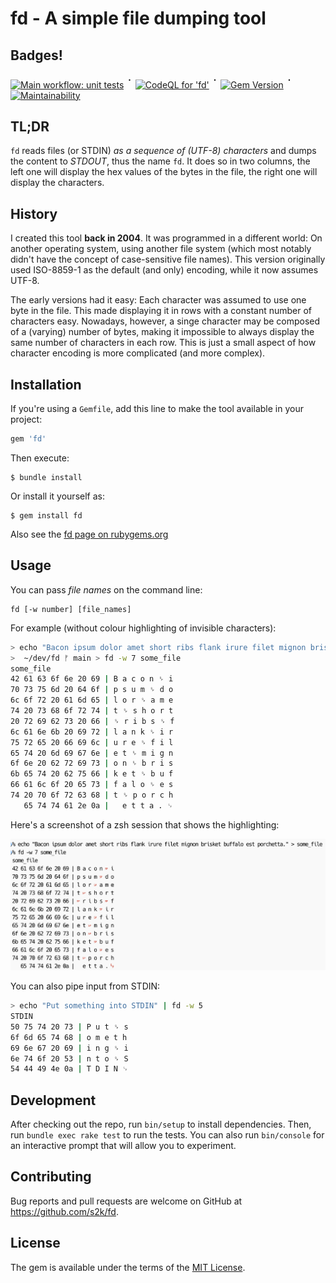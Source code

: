 # fd - A simple file dumping tool

## Badges!

[![Main workflow: unit tests](https://github.com/s2k/fd/actions/workflows/main.yml/badge.svg)](https://github.com/s2k/fd/actions) <sup style="font-size:125%;">᛫</sup> [![CodeQL for 'fd'](https://github.com/s2k/fd/actions/workflows/codeql-analysis.yml/badge.svg)](https://github.com/s2k/fd/actions/workflows/codeql-analysis.yml) <sup style="font-size:125%;">᛫</sup> [![Gem Version](https://badge.fury.io/rb/fd.svg)](https://badge.fury.io/rb/fd) <sup style="font-size:125%;">᛫</sup> [![Maintainability](https://api.codeclimate.com/v1/badges/a85527d101c9ed8f581b/maintainability)](https://codeclimate.com/github/s2k/fd/maintainability)

## TL;DR

`fd` reads files (or STDIN) _as a sequence of (UTF-8) characters_ and dumps the content to _STDOUT_, thus the name `fd`. It does so in two columns, the left one will display the hex values of the bytes in the file, the right one will display the characters.

## History
 
I created this tool **back in 2004**. It was programmed in a different world: On another operating system, using another file system (which most notably didn't have the concept of case-sensitive file names). This version originally used ISO-8859-1 as the default (and only) encoding, while it now assumes UTF-8.

The early versions had it easy: Each character was assumed to use one byte in the file. This made displaying it in rows with a constant number of characters easy. Nowadays, however, a singe character may be composed of a (varying) number of bytes, making it impossible to always display the same number of characters in each row.
This is just a small aspect of how character encoding is more complicated (and more complex).


## Installation

If you're using a `Gemfile`, add this line to make the tool available in your project:

```ruby
gem 'fd'
```

Then execute:

    $ bundle install

Or install it yourself as:

    $ gem install fd

Also see the [fd page on rubygems.org](https://rubygems.org/gems/fd)

## Usage

You can pass _file names_ on the command line:

```
fd [-w number] [file_names]
```

For example (without colour highlighting of invisible characters):

```bash
> echo "Bacon ipsum dolor amet short ribs flank irure filet mignon brisket buffalo est porchetta." > some_file
>  ~/dev/fd ᚠ main > fd -w 7 some_file
some_file
42 61 63 6f 6e 20 69 | B a c o n ␠ i
70 73 75 6d 20 64 6f | p s u m ␠ d o
6c 6f 72 20 61 6d 65 | l o r ␠ a m e
74 20 73 68 6f 72 74 | t ␠ s h o r t
20 72 69 62 73 20 66 | ␠ r i b s ␠ f
6c 61 6e 6b 20 69 72 | l a n k ␠ i r
75 72 65 20 66 69 6c | u r e ␠ f i l
65 74 20 6d 69 67 6e | e t ␠ m i g n
6f 6e 20 62 72 69 73 | o n ␠ b r i s
6b 65 74 20 62 75 66 | k e t ␠ b u f
66 61 6c 6f 20 65 73 | f a l o ␠ e s
74 20 70 6f 72 63 68 | t ␠ p o r c h
   65 74 74 61 2e 0a |   e t t a . ␊
```

Here's a screenshot of a zsh session that shows the highlighting:

![](images/usage_example.png)

You can also pipe input from STDIN:

```bash
> echo "Put something into STDIN" | fd -w 5
STDIN
50 75 74 20 73 | P u t ␠ s
6f 6d 65 74 68 | o m e t h
69 6e 67 20 69 | i n g ␠ i
6e 74 6f 20 53 | n t o ␠ S
54 44 49 4e 0a | T D I N ␊
```

## Development

After checking out the repo, run `bin/setup` to install dependencies. Then, run `bundle exec rake test` to run the tests. You can also run `bin/console` for an interactive prompt that will allow you to experiment.

## Contributing

Bug reports and pull requests are welcome on GitHub at <https://github.com/s2k/fd>.

## License

The gem is available under the terms of the [MIT License](https://opensource.org/licenses/MIT).
